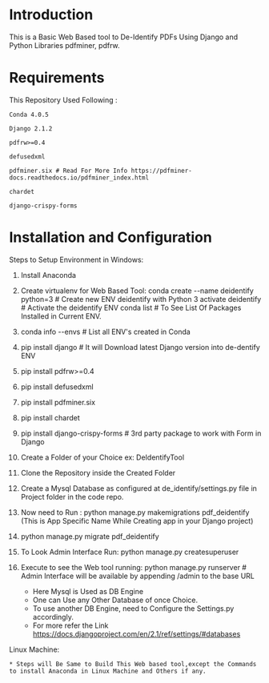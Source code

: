 # Introduction

This is a Basic Web Based tool to De-Identify PDFs Using Django and Python Libraries pdfminer, pdfrw.

# Requirements

This Repository Used Following :

	Conda 4.0.5

	Django 2.1.2

	pdfrw>=0.4

	defusedxml

	pdfminer.six # Read For More Info https://pdfminer-docs.readthedocs.io/pdfminer_index.html

	chardet
			
	django-crispy-forms 
			

# Installation and Configuration

Steps to Setup Environment in Windows:

1. Install Anaconda
2. Create virtualenv for Web Based Tool: 
	conda create --name deidentify python=3  # Create new ENV deidentify with Python 3
	activate deidentify  # Activate the deidentify ENV
	conda list # To See List Of Packages Installed in Current ENV.
3. conda info --envs # List all ENV's created in Conda 
4. pip install django # It will Download latest Django version into de-dentify ENV
5. pip install pdfrw>=0.4
6. pip install defusedxml
7. pip install pdfminer.six
8. pip install chardet
9. pip install django-crispy-forms # 3rd party package to work with Form in Django 
10. Create a Folder of your Choice ex: DeIdentifyTool
11. Clone the Repository inside the Created Folder
12. Create a Mysql Database as configured at de_identify/settings.py file in Project folder in the code repo.
13. Now need to Run : python manage.py makemigrations pdf_deidentify (This is App Specific Name While Creating app in your Django project)
14. python manage.py migrate pdf_deidentify
15. To Look Admin Interface Run: python manage.py createsuperuser
16. Execute to see the Web tool running: python manage.py runserver  # Admin Interface will be available by appending /admin to the base URL
	
	* Here Mysql is Used as DB Engine
	* One can Use any Other Database of once Choice. 
	* To use another DB Engine, need to Configure the Settings.py accordingly.
	* For more refer the Link https://docs.djangoproject.com/en/2.1/ref/settings/#databases
	
Linux Machine:
	
	* Steps will Be Same to Build This Web based tool,except the Commands to install Anaconda in Linux Machine and Others if any.
	
	
